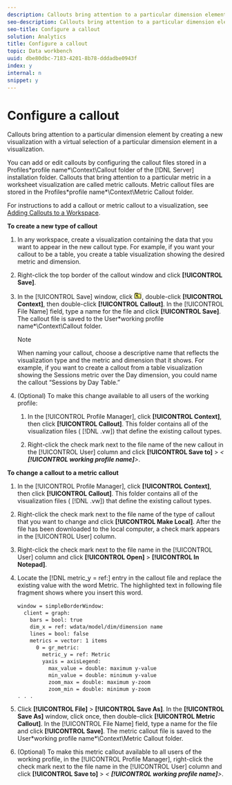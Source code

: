 ```yaml
---
description: Callouts bring attention to a particular dimension element by creating a new visualization with a virtual selection of a particular dimension element in a visualization.
seo-description: Callouts bring attention to a particular dimension element by creating a new visualization with a virtual selection of a particular dimension element in a visualization.
seo-title: Configure a callout
solution: Analytics
title: Configure a callout
topic: Data workbench
uuid: dbe80dbc-7183-4201-8b78-dddadbe0943f
index: y
internal: n
snippet: y
---
```


# Configure a callout

Callouts bring attention to a particular dimension element by creating a new visualization with a virtual selection of a particular dimension element in a visualization.

 You can add or edit callouts by configuring the callout files stored in a Profiles\*profile name*\Context\Callout folder of the [!DNL Server] installation folder. Callouts that bring attention to a particular metric in a worksheet visualization are called metric callouts. Metric callout files are stored in the Profiles\*profile name*\Context\Metric Callout folder.

For instructions to add a callout or metric callout to a visualization, see [Adding Callouts to a Workspace](../c_vis/c_call_wkspc.md#concept_212B09E763044D938987B4A9C658ADC0).

**To create a new type of callout**

1. In any workspace, create a visualization containing the data that you want to appear in the new callout type. For example, if you want your callout to be a table, you create a table visualization showing the desired metric and dimension. 
1. Right-click the top border of the callout window and click **[!UICONTROL Save]**. 
1. In the [!UICONTROL Save] window, click  ![](assets/btn_folder_up.png), double-click **[!UICONTROL Context]**, then double-click **[!UICONTROL Callout]**. In the [!UICONTROL File Name] field, type a name for the file and click **[!UICONTROL Save]**. The callout file is saved to the User\*working profile name*\Context\Callout folder.

   >[!NOTE]
   >
   >When naming your callout, choose a descriptive name that reflects the visualization type and the metric and dimension that it shows. For example, if you want to create a callout from a table visualization showing the Sessions metric over the Day dimension, you could name the callout “Sessions by Day Table.”

1. (Optional) To make this change available to all users of the working profile:

    1. In the [!UICONTROL Profile Manager], click **[!UICONTROL Context]**, then click **[!UICONTROL Callout]**. This folder contains all of the visualization files ( [!DNL .vw]) that define the existing callout types. 
    
    1. Right-click the check mark next to the file name of the new callout in the [!UICONTROL User] column and click **[!UICONTROL Save to]** > *< **[!UICONTROL working profile name]**>*.

**To change a callout to a metric callout**

1. In the [!UICONTROL Profile Manager], click **[!UICONTROL Context]**, then click **[!UICONTROL Callout]**. This folder contains all of the visualization files ( [!DNL .vw]) that define the existing callout types. 

1. Right-click the check mark next to the file name of the type of callout that you want to change and click **[!UICONTROL Make Local]**. After the file has been downloaded to the local computer, a check mark appears in the [!UICONTROL User] column. 

1. Right-click the check mark next to the file name in the [!UICONTROL User] column and click **[!UICONTROL Open]** > **[!UICONTROL In Notepad]**. 

1. Locate the [!DNL metric_y = ref:] entry in the callout file and replace the existing value with the word Metric. The highlighted text in following file fragment shows where you insert this word. 

   ```
   window = simpleBorderWindow: 
     client = graph: 
       bars = bool: true
       dim_x = ref: wdata/model/dim/dimension name
       lines = bool: false
       metrics = vector: 1 items
         0 = gr_metric: 
           metric_y = ref: Metric
           yaxis = axisLegend: 
             max_value = double: maximum y-value
             min_value = double: minimum y-value
             zoom_max = double: maximum y-zoom
             zoom_min = double: minimum y-zoom
   . . . 
   ```

1. Click **[!UICONTROL File]** > **[!UICONTROL Save As]**. In the **[!UICONTROL Save As]** window, click once, then double-click **[!UICONTROL Metric Callout]**. In the [!UICONTROL File Name] field, type a name for the file and click **[!UICONTROL Save]**. The metric callout file is saved to the User\*working profile name*\Context\Metric Callout folder. 

1. (Optional) To make this metric callout available to all users of the working profile, in the [!UICONTROL Profile Manager], right-click the check mark next to the file name in the [!UICONTROL User] column and click **[!UICONTROL Save to]** > *< **[!UICONTROL working profile name]**>*.

